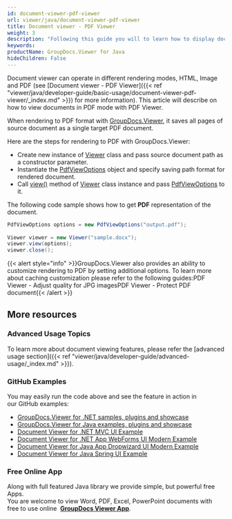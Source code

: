 ```yaml
---
id: document-viewer-pdf-viewer
url: viewer/java/document-viewer-pdf-viewer
title: Document viewer - PDF Viewer
weight: 3
description: "Following this guide you will to learn how to display documents of more than 100 types in PDF format with PDF Viewer by GroupDocs."
keywords: 
productName: GroupDocs.Viewer for Java
hideChildren: False
---
```

Document viewer can operate in different rendering modes, HTML, Image and PDF (see [Document viewer - PDF Viewer]({{< ref "viewer/java/developer-guide/basic-usage/document-viewer-pdf-viewer/_index.md" >}}) for more information). This article will describe on how to view documents in PDF mode with PDF Viewer.

When rendering to PDF format with [GroupDocs.Viewer](https://products.groupdocs.com/viewer/java), it saves all pages of source document as a single target PDF document. 

Here are the steps for rendering to PDF with GroupDocs.Viewer:
*   Create new instance of [Viewer](https://apireference.groupdocs.com/java/viewer/com.groupdocs.viewer/Viewer) class and pass source document path as a constructor parameter.    
*   Instantiate the [PdfViewOptions](https://apireference.groupdocs.com/java/viewer/com.groupdocs.viewer.options/PdfViewOptions) object and specify saving path format for rendered document.    
*   Call [view()](https://apireference.groupdocs.com/java/viewer/com.groupdocs.viewer/Viewer#view(com.groupdocs.viewer.options.ViewOptions)) method of [Viewer](https://apireference.groupdocs.com/java/viewer/com.groupdocs.viewer/Viewer) class instance and pass [PdfViewOptions](https://apireference.groupdocs.com/java/viewer/com.groupdocs.viewer.options/PdfViewOptions) to it.  
    

The following code sample shows how to get **PDF** representation of the document.

```java
PdfViewOptions options = new PdfViewOptions("output.pdf");
 
Viewer viewer = new Viewer("sample.docx");
viewer.view(options);
viewer.close();
```

{{< alert style="info" >}}GroupDocs.Viewer also provides an ability to customize rendering to PDF by setting additional options. To learn more about caching customization please refer to the following guides:PDF Viewer - Adjust quality for JPG imagesPDF Viewer - Protect PDF document{{< /alert >}}

## More resources
### Advanced Usage Topics
To learn more about document viewing features, please refer the [advanced usage section]({{< ref "viewer/java/developer-guide/advanced-usage/_index.md" >}}).

### GitHub Examples
You may easily run the code above and see the feature in action in our GitHub examples:
*   [GroupDocs.Viewer for .NET samples, plugins and showcase](https://github.com/groupdocs-viewer/GroupDocs.Viewer-for-.NET)    
*   [GroupDocs.Viewer for Java examples, plugins and showcase](https://github.com/groupdocs-viewer/GroupDocs.Viewer-for-Java)    
*   [Document Viewer for .NET MVC UI Example](https://github.com/groupdocs-viewer/GroupDocs.Viewer-for-.NET-MVC)    
*   [Document Viewer for .NET App WebForms UI Modern Example](https://github.com/groupdocs-viewer/GroupDocs.Viewer-for-.NET-WebForms)    
*   [Document Viewer for Java App Dropwizard UI Modern Example](https://github.com/groupdocs-viewer/GroupDocs.Viewer-for-Java-Dropwizard)    
*   [Document Viewer for Java Spring UI Example](https://github.com/groupdocs-viewer/GroupDocs.Viewer-for-Java-Spring)
    
### Free Online App
Along with full featured Java library we provide simple, but powerful free Apps.  
You are welcome to view Word, PDF, Excel, PowerPoint documents with free to use online  **[GroupDocs Viewer App](https://products.groupdocs.app/viewer)**.
